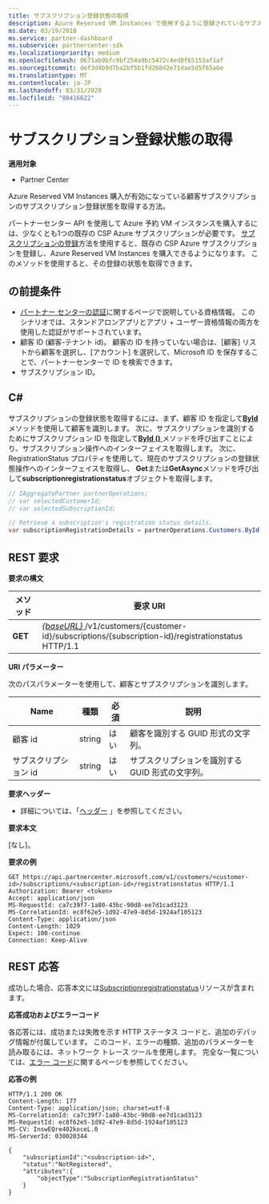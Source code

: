 ```yaml
---
title: サブスクリプション登録状態の取得
description: Azure Reserved VM Instances で使用するように登録されているサブスクリプションの状態を取得します。
ms.date: 03/19/2018
ms.service: partner-dashboard
ms.subservice: partnercenter-sdk
ms.localizationpriority: medium
ms.openlocfilehash: 0671ab9bfc9bf254a9bc5472c4ed0f65153af1af
ms.sourcegitcommit: def3d4b9d7ba2bf5b1fd268d2e71dae5d5f65a6e
ms.translationtype: MT
ms.contentlocale: ja-JP
ms.lasthandoff: 03/31/2020
ms.locfileid: "80416622"
---
```

# <a name="get-subscription-registration-status"></a>サブスクリプション登録状態の取得 

**適用対象**

- Partner Center

Azure Reserved VM Instances 購入が有効になっている顧客サブスクリプションのサブスクリプション登録状態を取得する方法。  

パートナーセンター API を使用して Azure 予約 VM インスタンスを購入するには、少なくとも1つの既存の CSP Azure サブスクリプションが必要です。 [サブスクリプションの登録](register-a-subscription.md)方法を使用すると、既存の CSP Azure サブスクリプションを登録し、Azure Reserved VM Instances を購入できるようになります。 このメソッドを使用すると、その登録の状態を取得できます。 

## <a name="span-idprerequisitesspan-idprerequisitesspan-idprerequisitesprerequisites"></a><span id="Prerequisites"/><span id="prerequisites"/><span id="PREREQUISITES"/>の前提条件


- [パートナー センターの認証](partner-center-authentication.md)に関するページで説明している資格情報。 このシナリオでは、スタンドアロンアプリとアプリ + ユーザー資格情報の両方を使用した認証がサポートされています。
- 顧客 ID (顧客-テナント id)。 顧客の ID を持っていない場合は、[顧客] リストから顧客を選択し、[アカウント] を選択して、Microsoft ID を保存することで、パートナーセンターで ID を検索できます。
- サブスクリプション ID。

## <a name="span-idc_span-idc_c"></a><span id="C_"/><span id="c_"/>C#


サブスクリプションの登録状態を取得するには、まず、顧客 ID を指定して[**ById**](https://docs.microsoft.com/dotnet/api/microsoft.store.partnercenter.customers.icustomercollection.byid)メソッドを使用して顧客を識別します。 次に、サブスクリプションを識別するためにサブスクリプション ID を指定して[**ById ()** ](https://docs.microsoft.com/dotnet/api/microsoft.store.partnercenter.subscriptions.isubscriptioncollection.byid)メソッドを呼び出すことにより、サブスクリプション操作へのインターフェイスを取得します。 次に、RegistrationStatus プロパティを使用して、現在のサブスクリプションの登録状態操作へのインターフェイスを取得し、 **Get**または**GetAsync**メソッドを呼び出して**subscriptionregistrationstatus**オブジェクトを取得します。

``` csharp
// IAggregatePartner partnerOperations;
// var selectedCustomerId;
// var selectedSubscriptionId;

// Retrieve a subscription's registration status details.
var subscriptionRegistrationDetails = partnerOperations.Customers.ById(selectedCustomerId).Subscriptions.ById(selectedSubscriptionId).RegistrationStatus.Get();
```

## <a name="span-idrest_requestspan-idrest_requestspan-idrest_requestrest-request"></a><span id="REST_Request"/><span id="rest_request"/><span id="REST_REQUEST"/>REST 要求

**要求の構文**

| メソッド    | 要求 URI                                                                                                                        |
|-----------|------------------------------------------------------------------------------------------------------------------------------------|
| **GET**  | [ *{baseURL}* ](partner-center-rest-urls.md)/v1/customers/{customer-id}/subscriptions/{subscription-id}/registrationstatus HTTP/1.1 |

**URI パラメーター**

次のパスパラメーターを使用して、顧客とサブスクリプションを識別します。 

| Name                    | 種類       | 必須 | 説明                                                   |
|-------------------------|------------|----------|---------------------------------------------------------------|
| 顧客 id             | string     | はい      | 顧客を識別する GUID 形式の文字列。         |
| サブスクリプション id         | string     | はい      | サブスクリプションを識別する GUID 形式の文字列。     |

 
**要求ヘッダー**

- 詳細については、「[ヘッダー](headers.md) 」を参照してください。

**要求本文**

[なし]。

**要求の例**

```http
GET https://api.partnercenter.microsoft.com/v1/customers/<customer-id>/subscriptions/<subscription-id>/registrationstatus HTTP/1.1
Authorization: Bearer <token>
Accept: application/json
MS-RequestId: ca7c39f7-1a80-43bc-90d8-ee7d1cad3123
MS-CorrelationId: ec8f62e5-1d92-47e9-8d5d-1924af105123
Content-Type: application/json
Content-Length: 1029
Expect: 100-continue
Connection: Keep-Alive
```

## <a name="span-idrest_responsespan-idrest_responsespan-idrest_responserest-response"></a><span id="REST_Response"/><span id="rest_response"/><span id="REST_RESPONSE"/>REST 応答

成功した場合、応答本文には[Subscriptionregistrationstatus](subscription-resources.md#subscriptionregistrationstatus)リソースが含まれます。  

**応答成功およびエラーコード**

各応答には、成功または失敗を示す HTTP ステータス コードと、追加のデバッグ情報が付属しています。 このコード、エラーの種類、追加のパラメーターを読み取るには、ネットワーク トレース ツールを使用します。 完全な一覧については、[エラー コード](error-codes.md)に関するページを参照してください。

**応答の例**

```http
HTTP/1.1 200 OK
Content-Length: 177
Content-Type: application/json; charset=utf-8
MS-CorrelationId: ca7c39f7-1a80-43bc-90d8-ee7d1cad3123
MS-RequestId: ec8f62e5-1d92-47e9-8d5d-1924af105123
MS-CV: InswEQre402koceL.0
MS-ServerId: 030020344

{
    "subscriptionId":"<subscription-id>",
    "status":"NotRegistered",
    "attributes":{
        "objectType":"SubscriptionRegistrationStatus"
    }
}
```